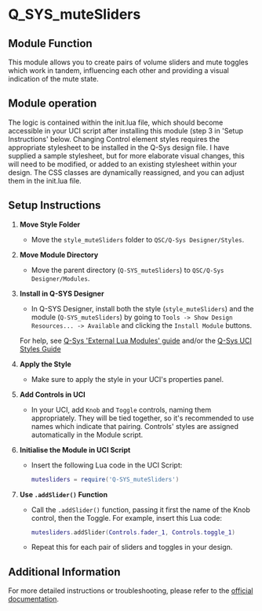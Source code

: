 
# Q_SYS_muteSliders

## Module Function
This module allows you to create pairs of volume sliders and mute toggles which work in tandem, influencing each other and providing a visual indication of the mute state.

## Module operation
The logic is contained within the init.lua file, which should become accessible in your UCI script after installing this module (step 3 in 'Setup Instructions' below. Changing Control element styles requires the appropriate stylesheet to be installed in the Q-Sys design file. I have supplied a sample stylesheet, but for more elaborate visual changes, this will need to be modified, or added to an existing stylesheet within your design. The CSS classes are dynamically reassigned, and you can adjust them in the init.lua file. 

## Setup Instructions

1. **Move Style Folder**
   - Move the `style_muteSliders` folder to `QSC/Q-Sys Designer/Styles`.

2. **Move Module Directory**
   - Move the parent directory (`Q-SYS_muteSliders`) to `QSC/Q-Sys Designer/Modules`.

3. **Install in Q-SYS Designer**
   - In Q-SYS Designer, install both the style (`style_muteSliders`) and the module (`Q-SYS_muteSliders`) by going to `Tools -> Show Design Resources... -> Available` and clicking the `Install Module` buttons.

   For help, see [Q-Sys 'External Lua Modules' guide](https://q-syshelp.qsc.com/q-sys_9.7/Content/Control_Scripting/External_Lua_Modules.htm)
   and/or the [Q-Sys UCI Styles Guide](https://q-syshelp.qsc.com/Content/Schematic_Library/uci_styles.htm)

4. **Apply the Style**
   - Make sure to apply the style in your UCI's properties panel.

5. **Add Controls in UCI**
   - In your UCI, add `Knob` and `Toggle` controls, naming them appropriately. They will be tied together, so it's recommended to use names which indicate that pairing. Controls' styles are assigned automatically in the Module script.

6. **Initialise the Module in UCI Script**
   - Insert the following Lua code in the UCI Script:
     ```lua
     mutesliders = require('Q-SYS_muteSliders')
     ```

7. **Use `.addSlider()` Function**
   - Call the `.addSlider()` function, passing it first the name of the Knob control, then the Toggle. For example, insert this Lua code:
     ```lua
     mutesliders.addSlider(Controls.fader_1, Controls.toggle_1)
     ```
   - Repeat this for each pair of sliders and toggles in your design.

## Additional Information
For more detailed instructions or troubleshooting, please refer to the [official documentation](https://q-syshelp.qsc.com/).
